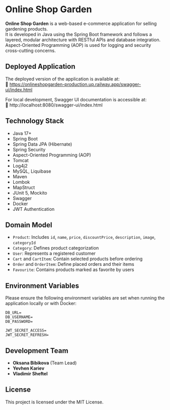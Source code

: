 # Online Shop Garden

**Online Shop Garden** is a web-based e-commerce application for selling gardening products.  
It is developed in Java using the Spring Boot framework and follows a layered, modular architecture with RESTful APIs and database integration.  
Aspect-Oriented Programming (AOP) is used for logging and security cross-cutting concerns.

## Deployed Application

The deployed version of the application is available at:  
🔗 https://onlineshopgarden-production.up.railway.app/swagger-ui/index.html

For local development, Swagger UI documentation is accessible at:  
🔗 http://localhost:8080/swagger-ui/index.html

## Technology Stack

- Java 17+
- Spring Boot
- Spring Data JPA (Hibernate)
- Spring Security
- Aspect-Oriented Programming (AOP)
- Tomcat
- Log4j2
- MySQL, Liquibase
- Maven
- Lombok
- MapStruct
- JUnit 5, Mockito
- Swagger
- Docker
- JWT Authentication

## Domain Model

- `Product`: Includes `id`, `name`, `price`, `discountPrice`, `description`, `image`, `categoryId`
- `Category`: Defines product categorization
- `User`: Represents a registered customer
- `Cart` and `CartItem`: Contain selected products before ordering
- `Order` and `OrderItem`: Define placed orders and their items
- `Favourite`: Contains products marked as favorite by users

## Environment Variables

Please ensure the following environment variables are set when running the application locally or with Docker:

```
DB_URL=
DB_USERNAME=
DB_PASSWORD=

JWT_SECRET_ACCESS=
JWT_SECRET_REFRESH=
```

## Development Team

- **Oksana Bibikova** (Team Lead)
- **Yevhen Kariev**
- **Vladimir Sheftel**

## License

This project is licensed under the MIT License.
